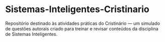 # Sistemas-Inteligentes-Cristinario
Repositório destinado às atividades práticas do Cristinário — um simulado de questões autorais criado para treinar e revisar conteúdos da disciplina de Sistemas Inteligentes.

